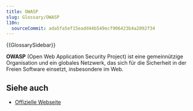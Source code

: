 ```yaml
---
title: OWASP
slug: Glossary/OWASP
l10n:
  sourceCommit: ada5fa5ef15eadd44b549ecf906423b4a2092f34
---
```


{{GlossarySidebar}}

**OWASP** (Open Web Application Security Project) ist eine gemeinnützige Organisation und ein globales Netzwerk, das sich für die Sicherheit in der Freien Software einsetzt, insbesondere im Web.

## Siehe auch

- [Offizielle Webseite](https://owasp.org/)
